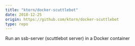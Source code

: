 ```yaml
---
title: "ktorn/docker-scuttlebot"
date: 2018-12-25
origin: https://github.com/ktorn/docker-scuttlebot
type: repo
---
```


Run an ssb-server (scuttlebot server) in a Docker container